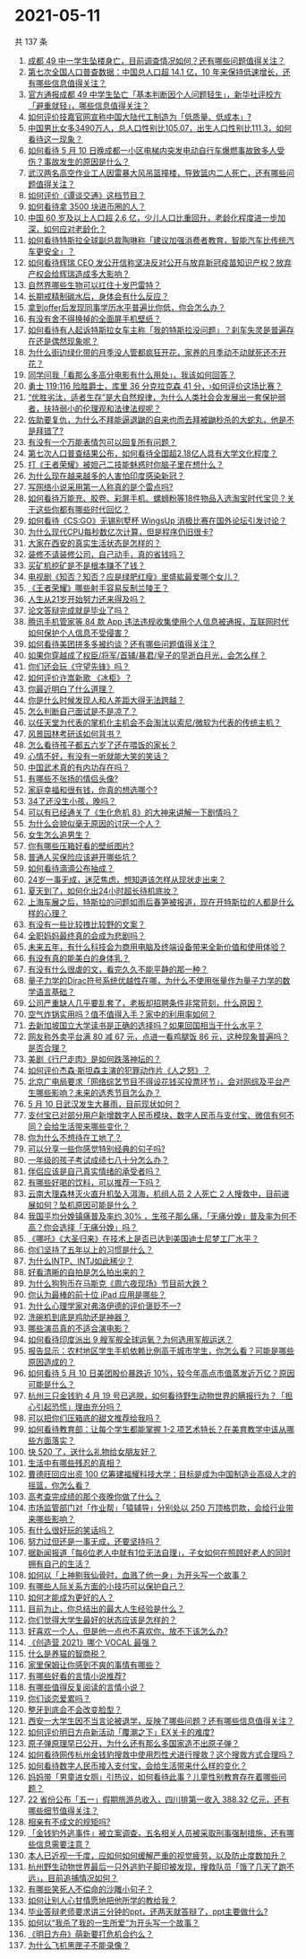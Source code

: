 # 2021-05-11

共 137 条

<!-- BEGIN -->
<!-- 最后更新时间 Tue May 11 2021 15:06:17 GMT+0800 (China Standard Time) -->

1. [成都 49
   中一学生坠楼身亡，目前调查情况如何？还有哪些问题值得关注？](https://www.zhihu.com/question/458690995)
2. [第七次全国人口普查数据：中国总人口超 14.1 亿，10
   年来保持低速增长，还有哪些信息值得关注？](https://www.zhihu.com/question/458811096)
3. [官方通报成都 49
   中学生坠亡「基本判断因个人问题轻生」，新华社评校方「避重就轻」，哪些信息值得关注？](https://www.zhihu.com/question/458795206)
4. [如何评价技嘉官网宣称中国大陆代工制造为「低质量、低成本」?](https://www.zhihu.com/question/458796364)
5. [中国男比女多3490万人，总人口性别比105.07，出生人口性别比111.3，如何看待这一现象？](https://www.zhihu.com/question/458812209)
6. [如何看待 5 月 10
   日晚成都一小区电梯内突发电动自行车爆燃事故致多人受伤？事故发生的原因是什么？](https://www.zhihu.com/question/458774852)
7. [武汉两名高空作业工人因雷暴大风吊篮撞楼，导致篮内二人死亡，还有哪些问题值得关注？](https://www.zhihu.com/question/458802058)
8. [如何评价《谭谈交通》这档节目？](https://www.zhihu.com/question/41467514)
9. [如何看待拿 3500 块进币圈的人？](https://www.zhihu.com/question/458207096)
10. [中国 60 岁及以上人口超 2.6
    亿，少儿人口比重回升，老龄化程度进一步加深，如何应对老龄化？](https://www.zhihu.com/question/458814159)
11. [如何看待特斯拉全球副总裁陶琳称「建议加强消费者教育，智能汽车比传统汽车更安全」？](https://www.zhihu.com/question/458706368)
12. [如何看待辉瑞 CEO
    发公开信称坚决反对公开与放弃新冠疫苗知识产权？放弃产权会给辉瑞造成多大影响？](https://www.zhihu.com/question/458516995)
13. [自然界哪些生物可以扛住十发巴雷特？](https://www.zhihu.com/question/458544903)
14. [长期戒精制碳水后，身体会有什么反应？](https://www.zhihu.com/question/368157736)
15. [拿到offer后发现同事学历水平普遍比你低，你会怎么办？](https://www.zhihu.com/question/453425750)
16. [有没有舍不得换掉的全面屏手机壁纸？](https://www.zhihu.com/question/420662927)
17. [如何看待有人起诉特斯拉女车主称「我的特斯拉没问题」？刹车失灵是普遍存在还是偶然现象呢？](https://www.zhihu.com/question/458816200)
18. [为什么街边绿化带的月季没人管都疯狂开花，家养的月季动不动就死还不开花？](https://www.zhihu.com/question/458723730)
19. [同学问我「看那么多高分电影有什么用处」，我该如何回答？](https://www.zhihu.com/question/445536824)
20. [勇士 119:116 险胜爵士，库里 36 分克拉克森 41
    分，›如何评价这场比赛？](https://www.zhihu.com/question/458806137)
21. [“优胜劣汰，适者生存”是大自然规律，为什么人类社会会发展出一套保护弱者，扶持弱小的伦理观和法律法规呢？](https://www.zhihu.com/question/458755052)
22. [佐助要复仇，为什么不拜能逼退鼬的自来也而去拜被鼬秒杀的大蛇丸，他是不是拜错了?](https://www.zhihu.com/question/447367718)
23. [有没有一个万能表情包可以回复所有问题？](https://www.zhihu.com/question/341311495)
24. [第七次人口普查结果公布，如何看待全国超2.18亿人具有大学文化程度？](https://www.zhihu.com/question/458813993)
25. [打《王者荣耀》被妲己二技能魅惑时你脑子里在想什么？](https://www.zhihu.com/question/455738970)
26. [为什么现在越来越多的人害怕印度感染新冠？](https://www.zhihu.com/question/384288033)
27. [写网络小说采用第一人称真的是个雷点吗?](https://www.zhihu.com/question/457091187)
28. [如何看待万能充、胶卷、彩屏手机、螺蛳粉等18件物品入选淘宝时代宝贝？关于这些你都有哪些时代回忆？](https://www.zhihu.com/question/458691453)
29. [如何看待《CS:GO》无锡别墅杯 WingsUp
    消极比赛在国外论坛引发讨论？](https://www.zhihu.com/question/458183123)
30. [为什么现代CPU每秒数亿次计算，但是程序仍旧很卡?](https://www.zhihu.com/question/458730114)
31. [大家在西安的真实生活状态是怎样的？](https://www.zhihu.com/question/427334296)
32. [装修不请装修公司，自己动手，真的省钱吗？](https://www.zhihu.com/question/448461605)
33. [买矿机挖矿是不是根本赚不了钱？](https://www.zhihu.com/question/457183375)
34. [电视剧《知否？知否？应是绿肥红瘦》里盛紘最爱哪个女儿？](https://www.zhihu.com/question/457046905)
35. [《王者荣耀》哪些射手容易反制兰陵王？](https://www.zhihu.com/question/456201201)
36. [人生从21岁开始努力还来得及吗？](https://www.zhihu.com/question/404893881)
37. [论文答辩完成就是毕业了吗？](https://www.zhihu.com/question/393869090)
38. [腾讯手机管家等 84 款 App
    违法违规收集使用个人信息被通报，互联网时代如何保护个人信息不受侵害？](https://www.zhihu.com/question/458663052)
39. [如何看待美团拼多多被约谈？还有哪些问题值得关注？](https://www.zhihu.com/question/458736672)
40. [如果你穿越成了权臣/将军/首辅/暴君/皇子的早逝白月光，会怎么样？](https://www.zhihu.com/question/437258065)
41. [你们还会玩《守望先锋》吗？](https://www.zhihu.com/question/458654100)
42. [如何评价许嵩新歌 《冰柜》？](https://www.zhihu.com/question/458749554)
43. [你最近明白了什么道理？](https://www.zhihu.com/question/431861103)
44. [你是什么时候发现人和人差距大得无法跨越？](https://www.zhihu.com/question/28087919)
45. [怎么判断自己面试是不是凉了？](https://www.zhihu.com/question/267849861)
46. [以任天堂为代表的掌机化主机会不会淘汰以索尼/微软为代表的传统主机？](https://www.zhihu.com/question/458614608)
47. [风景园林考研该如何背书？](https://www.zhihu.com/question/455380895)
48. [怎么看待孩子都五六岁了还在喂饭的家长？](https://www.zhihu.com/question/458623234)
49. [心情不好，有没有一听就能大笑的笑话？](https://www.zhihu.com/question/433260931)
50. [中国武术真的有内功存在吗？](https://www.zhihu.com/question/29086555)
51. [有哪些不张扬的情侣头像?](https://www.zhihu.com/question/330332961)
52. [家庭幸福和很有钱，你真的想选哪个?](https://www.zhihu.com/question/455357456)
53. [34了还没生小孩，晚吗？](https://www.zhihu.com/question/455564439)
54. [可以有已经通关了《生化危机 8》的大神来讲解一下剧情吗？](https://www.zhihu.com/question/458226745)
55. [为什么会貌似毫无原因的讨厌一个人？](https://www.zhihu.com/question/30497041)
56. [女生怎么追男生？](https://www.zhihu.com/question/20250938)
57. [你有哪些压箱好看的壁纸图片?](https://www.zhihu.com/question/452324718)
58. [普通人买保险应该避开哪些坑？](https://www.zhihu.com/question/302888154)
59. [如何看待滴滴公布抽成？](https://www.zhihu.com/question/458266748)
60. [24岁一事无成，迷茫焦虑，想知道该怎样从现状走出来？](https://www.zhihu.com/question/334364126)
61. [夏天到了，如何化出24小时超长待机底妆？](https://www.zhihu.com/question/457028731)
62. [上海车展之后，特斯拉的问题如雨后春笋被报道，现在开特斯拉的人都是什么样的心理？](https://www.zhihu.com/question/458585086)
63. [有没有一些比较拽比较野的文案？](https://www.zhihu.com/question/441951247)
64. [全职妈妈最终真的会成为悲剧吗？](https://www.zhihu.com/question/329912042)
65. [未来五年，有什么科技会为商用电脑及终端设备带来全新价值和使用体验？](https://www.zhihu.com/question/458697197)
66. [有没有真的能美白的身体乳？](https://www.zhihu.com/question/324166860)
67. [有没有什么很虐的文，看完久久不能平静的那一种？](https://www.zhihu.com/question/439845045)
68. [量子力学的Dirac符号系统优越性在哪，为什么不使用张量作为量子力学的数学语言基础？](https://www.zhihu.com/question/57290501)
69. [公司严重缺人几乎要乱套了，老板却招聘条件非常苛刻，什么原因？](https://www.zhihu.com/question/458077938)
70. [空气炸锅实用吗？值不值得入手？家中的利用率如何？](https://www.zhihu.com/question/60108615)
71. [去新加坡国立大学读书是正确的选择吗？如果回国相当于什么水平？](https://www.zhihu.com/question/415399401)
72. [网友称外卖平台满 80 减 67 元，点进一看鸡腿饭 86
    元，这种现象普遍吗？是否合理？](https://www.zhihu.com/question/458657073)
73. [美剧《行尸走肉》是如何跌落神坛的？](https://www.zhihu.com/question/300658142)
74. [如何评价杰森·斯坦森主演的犯罪动作片《人之怒》？](https://www.zhihu.com/question/457101926)
75. [北京广电局要求「网络综艺节目不得设花钱买投票环节」，会对网综及平台产生哪些影响？未来的选秀节目怎么办？](https://www.zhihu.com/question/458698135)
76. [5 月 10 日武汉发生大暴雨，目前现状如何？](https://www.zhihu.com/question/458694221)
77. [支付宝已对部分用户新增数字人民币模块，数字人民币与支付宝、微信有何不同？会给生活带来哪些变化？](https://www.zhihu.com/question/458640901)
78. [你为什么不想待在工地了？](https://www.zhihu.com/question/278592510)
79. [可以分享一些你感觉特别经典的句子吗?](https://www.zhihu.com/question/456133524)
80. [一年级的孩子考试成绩七八十分怎么办？](https://www.zhihu.com/question/423393543)
81. [伴侣应该是自己真实情绪的承受者吗？](https://www.zhihu.com/question/302561314)
82. [有哪些好喝的饮料，可以推荐一下吗？](https://www.zhihu.com/question/278942720)
83. [云南大理森林灭火直升机坠入洱海，机组人员 2 人死亡 2
    人搜救中，目前进展如何？坠机原因可能是什么？](https://www.zhihu.com/question/458664094)
84. [我国平均分娩镇痛普及率约 30%
    ，生孩子那么痛，「无痛分娩」普及率为何不高？你会选择「无痛分娩」吗？](https://www.zhihu.com/question/458562621)
85. [《哪吒》《大圣归来》在技术上是否已达到美国迪士尼梦工厂水平？](https://www.zhihu.com/question/389058916)
86. [你们坚持了五年以上的习惯是什么？](https://www.zhihu.com/question/439042496)
87. [为什么INTP、INTJ如此稀少？](https://www.zhihu.com/question/357147669)
88. [好看清晰的自拍是怎么拍出来的？](https://www.zhihu.com/question/267598322)
89. [为什么狗狗币在马斯克《周六夜现场》节目前大跌？](https://www.zhihu.com/question/458505263)
90. [你认为最棒的前十位 iPad 应用是哪些？](https://www.zhihu.com/question/34453138)
91. [为什么心理学家对弗洛伊德的评价褒贬不一?](https://www.zhihu.com/question/458001165)
92. [洗碗机到底是鸡肋还是神器？](https://www.zhihu.com/question/336267047)
93. [哪些演员真的不适合演电影？](https://www.zhihu.com/question/451042144)
94. [如何看待印度派出 9 艘军舰全球运氧？为何选用军舰运送？](https://www.zhihu.com/question/458210866)
95. [报告显示：农村地区学生手机依赖比例高于城市学生，你怎么看？可能是哪些原因造成的？](https://www.zhihu.com/question/458628261)
96. [如何看待 5 月 10 日美团股价暴跌近
    10%，较今年高点市值蒸发近万亿？原因可能是什么？](https://www.zhihu.com/question/458673613)
97. [杭州三只金钱豹 4 月 19
    号已逃脱，如何看待野生动物世界的瞒报行为？「担心引起恐慌」理由充分吗？](https://www.zhihu.com/question/458565862)
98. [可以把你们压箱底的甜文推荐给我吗？](https://www.zhihu.com/question/339160762)
99. [如何看待教育部：让每个学生都能掌握 1-2
    项艺术特长？在美育教学中该从哪些方面落实？](https://www.zhihu.com/question/458077269)
100. [快 520 了，送什么礼物给女朋友好？](https://www.zhihu.com/question/323989785)
101. [生活中有哪些残忍的真相？](https://www.zhihu.com/question/63894266)
102. [曹德旺回应出资 100
     亿筹建福耀科技大学：目标是成为中国制造业高级人才的摇篮，你怎么看？](https://www.zhihu.com/question/458657914)
103. [高考查完成绩的那个夜晚你做了什么？](https://www.zhihu.com/question/455878400)
104. [市场监管部门对「作业帮」「猿辅导」分别处以 250
     万顶格罚款，会给行业带来哪些影响？](https://www.zhihu.com/question/458641505)
105. [有什么很好玩的笑话吗？](https://www.zhihu.com/question/447424141)
106. [努力过但还是一事无成，还要坚持吗？](https://www.zhihu.com/question/458113819)
107. [据新闻报道「每6位老人中就有1位无法自理」，子女如何在照顾好老人的同时拥有自己的生活？](https://www.zhihu.com/question/458666699)
108. [如何以「上神剔我仙骨时，血溅了他一身」为开头写一个故事？](https://www.zhihu.com/question/435874686)
109. [有哪些人际关系方面的小技巧可以保护自己？](https://www.zhihu.com/question/36343659)
110. [如何才能成为更好的人？](https://www.zhihu.com/question/311751275)
111. [目前为止，你总结出的最大人生经验是什么？](https://www.zhihu.com/question/313830485)
112. [你们觉得大学生最好的状态应该是怎样的？](https://www.zhihu.com/question/446765433)
113. [好喜欢一个人，但是他一点也不喜欢你，放不下该怎么办?](https://www.zhihu.com/question/457804417)
114. [《创造营 2021》哪个 VOCAL 最强？](https://www.zhihu.com/question/456380340)
115. [什么是养猫的智商税？](https://www.zhihu.com/question/445480922)
116. [家里保姆让你感到不爽的事情有哪些？](https://www.zhihu.com/question/20554063)
117. [有哪些好看的言情小说推荐?](https://www.zhihu.com/question/378704818)
118. [有哪些值得反复阅读的言情小说？](https://www.zhihu.com/question/356734446)
119. [你们谈恋爱累吗？](https://www.zhihu.com/question/399471584)
120. [整牙到底会不会改变脸型？](https://www.zhihu.com/question/29078408)
121. [西安一大学生因不当言论被退学，反映了哪些问题？还有哪些信息值得关注？](https://www.zhihu.com/question/458572630)
122. [如何评价明日方舟新活动「覆潮之下」EX关卡的难度?](https://www.zhihu.com/question/458535466)
123. [原子弹原理早已公开，为什么还有那么多国家造不出原子弹？](https://www.zhihu.com/question/435554563)
124. [如何看待网传杭州金钱豹搜救中使用烈性犬进行搜救？这个搜救方式合理吗？](https://www.zhihu.com/question/458486742)
125. [如何看待数字人民币接入支付宝，会给生活带来什么样的变化？](https://www.zhihu.com/question/458629505)
126. [妈妈带「男童进女厕」引热议，如何看待此事？儿童性别教育存在着哪些问题？](https://www.zhihu.com/question/458384181)
127. [22 省份公布「五一」假期旅游总收入，四川排第一收入 388.32
     亿元，还有哪些细节值得关注？](https://www.zhihu.com/question/458345276)
128. [相亲有不成文的规矩吗?](https://www.zhihu.com/question/453068049)
129. [「金钱豹外逃事件」被立案调查，五名相关人员被采取刑事强制措施，还有哪些信息需要注意？](https://www.zhihu.com/question/458665171)
130. [本人已近视一千度，应如何如何缓解严重的视觉疲劳，以及防止度数加升？](https://www.zhihu.com/question/450542654)
131. [杭州野生动物世界最后一只外逃豹子脚印被发现，搜救队员「饿了几天了跑不远」，目前追捕情况如何？](https://www.zhihu.com/question/458634493)
132. [有哪些笑死人不偿命的沙雕小句子？](https://www.zhihu.com/question/446274242)
133. [如何让别人心甘情愿地把他所学的教给我？](https://www.zhihu.com/question/38714506)
134. [毕业答辩老师要求讲三分钟的ppt，还两天就答辩了，ppt主要做什么?](https://www.zhihu.com/question/391921734)
135. [如何以“我杀了我的一生所爱”为开头写一个故事？](https://www.zhihu.com/question/454995390)
136. [《明日方舟》萌新要打危机合约么？](https://www.zhihu.com/question/428838411)
137. [为什么飞机黑匣子不能录像？](https://www.zhihu.com/question/458343049)

<!-- END -->
